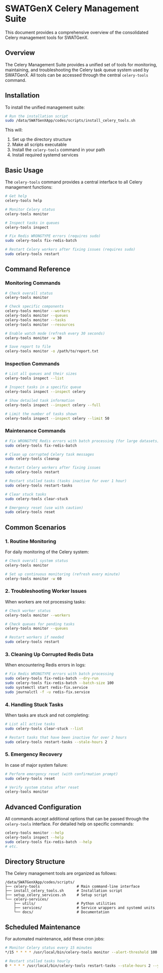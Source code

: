 # SWATGenX Celery Management Suite

This document provides a comprehensive overview of the consolidated Celery management tools for SWATGenX.

## Overview

The Celery Management Suite provides a unified set of tools for monitoring, maintaining, and troubleshooting the Celery task queue system used by SWATGenX. All tools can be accessed through the central `celery-tools` command.

## Installation

To install the unified management suite:

```bash
# Run the installation script
sudo /data/SWATGenXApp/codes/scripts/install_celery_tools.sh
```

This will:
1. Set up the directory structure
2. Make all scripts executable
3. Install the `celery-tools` command in your path
4. Install required systemd services

## Basic Usage

The `celery-tools` command provides a central interface to all Celery management functions:

```bash
# Get help
celery-tools help

# Monitor Celery status
celery-tools monitor

# Inspect tasks in queues
celery-tools inspect

# Fix Redis WRONGTYPE errors (requires sudo)
sudo celery-tools fix-redis-batch

# Restart Celery workers after fixing issues (requires sudo)
sudo celery-tools restart
```

## Command Reference

### Monitoring Commands

```bash
# Check overall status
celery-tools monitor

# Check specific components
celery-tools monitor --workers
celery-tools monitor --queues
celery-tools monitor --tasks
celery-tools monitor --resources

# Enable watch mode (refresh every 30 seconds)
celery-tools monitor -w 30

# Save report to file
celery-tools monitor -o /path/to/report.txt
```

### Inspection Commands

```bash
# List all queues and their sizes
celery-tools inspect --list

# Inspect tasks in a specific queue
celery-tools inspect --inspect celery

# Show detailed task information
celery-tools inspect --inspect celery --full

# Limit the number of tasks shown
celery-tools inspect --inspect celery --limit 50
```

### Maintenance Commands

```bash
# Fix WRONGTYPE Redis errors with batch processing (for large datasets)
sudo celery-tools fix-redis-batch

# Clean up corrupted Celery task messages
sudo celery-tools cleanup

# Restart Celery workers after fixing issues
sudo celery-tools restart

# Restart stalled tasks (tasks inactive for over 1 hour)
sudo celery-tools restart-tasks

# Clear stuck tasks
sudo celery-tools clear-stuck

# Emergency reset (use with caution)
sudo celery-tools reset
```

## Common Scenarios

### 1. Routine Monitoring

For daily monitoring of the Celery system:

```bash
# Check overall system status
celery-tools monitor

# Set up continuous monitoring (refresh every minute)
celery-tools monitor -w 60
```

### 2. Troubleshooting Worker Issues

When workers are not processing tasks:

```bash
# Check worker status
celery-tools monitor --workers

# Check queues for pending tasks
celery-tools monitor --queues

# Restart workers if needed
sudo celery-tools restart
```

### 3. Cleaning Up Corrupted Redis Data

When encountering Redis errors in logs:

```bash
# Fix Redis WRONGTYPE errors with batch processing
sudo celery-tools fix-redis-batch --dry-run
sudo celery-tools fix-redis-batch --batch-size 100
sudo systemctl start redis-fix.service
sudo journalctl -f -u redis-fix.service
```

### 4. Handling Stuck Tasks

When tasks are stuck and not completing:

```bash
# List all active tasks
sudo celery-tools clear-stuck --list

# Restart tasks that have been inactive for over 2 hours
sudo celery-tools restart-tasks --stale-hours 2
```

### 5. Emergency Recovery

In case of major system failure:

```bash
# Perform emergency reset (with confirmation prompt)
sudo celery-tools reset

# Verify system status after reset
celery-tools monitor
```

## Advanced Configuration

All commands accept additional options that can be passed through the `celery-tools` interface. For detailed help on specific commands:

```bash
celery-tools monitor --help
celery-tools inspect --help
sudo celery-tools fix-redis-batch --help
# etc.
```

## Directory Structure

The Celery management tools are organized as follows:

```
/data/SWATGenXApp/codes/scripts/
├── celery-tools                 # Main command-line interface
├── install_celery_tools.sh      # Installation script
├── setup_celery_services.sh     # Setup script
└── celery-services/            
    ├── utils/                   # Python utilities
    ├── services/                # Service wrappers and systemd units
    └── docs/                    # Documentation
```

## Scheduled Maintenance

For automated maintenance, add these cron jobs:

```bash
# Monitor Celery status every 15 minutes
*/15 * * * * /usr/local/bin/celery-tools monitor --alert-threshold 100 --email admin@example.com --clean -o /data/SWATGenXApp/codes/web_application/logs/celery_monitor_$(date +\%Y\%m\%d).log

# Restart stalled tasks hourly
0 * * * * /usr/local/bin/celery-tools restart-tasks --stale-hours 2 --yes
```
